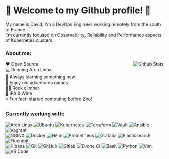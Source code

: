 <h1>👋 Welcome to my Github profile! 👋</h1>

My name is David, I'm a DevOps Engineer working remotely from the south of France.\
I'm currently focused on Observability, Reliability and Performance aspects of Kubernetes clusters.

<h3>About me:</h3>

<img alt="Github Stats" src="https://github-readme-stats.vercel.app/api?username=dotdc&show_icons=true&count_private=true&hide=stars&include_all_commits=true&theme=vue" align="right" />

❤️ Open Source\
💻 Running Arch Linux \
🎯 Always learning something new \
💾 Enjoy old adventures games \
🧗‍♂️ Rock climber \
🍺 IPA & Wine \
⚡ Fun fact: started computing before 2yo!
<br>
<h3>Currently working with:</h3>
<p>
    <img alt="Arch Linux" src="https://img.shields.io/badge/archlinux-flat?author=dotdc&style=for-the-badge&logo=arch-linux&logoColor=white&color=1793D1" />
    <img alt="Ubuntu" src="https://img.shields.io/badge/ubuntu-flat?author=dotdc&style=for-the-badge&logo=ubuntu&logoColor=white&color=E95420" />
    <img alt="Kubernetes" src="https://img.shields.io/badge/kubernetes-flat?author=dotdc&style=for-the-badge&logoColor=white&logo=kubernetes&color=326CE5" />
    <img alt="Terraform" src="https://img.shields.io/badge/terraform-flat?author=dotdc&style=for-the-badge&logo=terraform&logoColor=white&color=7B42BC" />
    <img alt="Vault" src="https://img.shields.io/badge/vault-flat?author=dotdc&style=for-the-badge&logo=vault&logoColor=white&color=black" />
    <img alt="Ansible" src="https://img.shields.io/badge/ansible-flat?author=dotdc&style=for-the-badge&logoColor=white&logo=ansible&color=EE0000" />
    <img alt="Vagrant" src="https://img.shields.io/badge/vagrant-flat?author=dotdc&style=for-the-badge&logo=vagrant&logoColor=white&color=1868F2" />
    <br>
    <img alt="NGINX" src="https://img.shields.io/badge/nginx-flat?author=dotdc&style=for-the-badge&logo=nginx&logoColor=white&color=009639"/>
    <img alt="Docker" src="https://img.shields.io/badge/docker-flat?author=dotdc&style=for-the-badge&logo=docker&logoColor=white&color=2496ED" />
    <img alt="Helm" src="https://img.shields.io/badge/helm-flat?author=dotdc&style=for-the-badge&logo=helm&logoColor=white&color=0F1689" />
    <img alt="Prometheus" src="https://img.shields.io/badge/prometheus-flat?author=dotdc&style=for-the-badge&logo=prometheus&logoColor=white&color=E6522C" />
    <img alt="Grafana" src="https://img.shields.io/badge/grafana-flat?author=dotdc&style=for-the-badge&logo=grafana&logoColor=white&color=F46800" />
    <img alt="Elasticsearch" src="https://img.shields.io/badge/elasticsearch-flat?author=dotdc&style=for-the-badge&logo=elasticsearch&logoColor=white&color=005571" />
    <img alt="Fluentbit" src="https://img.shields.io/badge/fluentbit-flat?author=dotdc&style=for-the-badge&logo=fluentd&logoColor=white&color=0E83C8" />
    <br>
    <img alt="Kibana" src="https://img.shields.io/badge/kibana-flat?author=dotdc&style=for-the-badge&logo=kibana&logoColor=white&color=005571" />
    <img alt="Git" src="https://img.shields.io/badge/git-flat?author=dotdc&style=for-the-badge&logo=git&logoColor=white&color=F05032" />
    <img alt="GitHub" src="https://img.shields.io/badge/github-flat?author=dotdc&style=for-the-badge&logo=github&logoColor=white&color=181717" />
    <img alt="Gitlab" src="https://img.shields.io/badge/gitlab-flat?author=dotdc&style=for-the-badge&logo=gitlab&logoColor=white&color=FCA121" />
    <img alt="Drone CI" src="https://img.shields.io/badge/drone-flat?author=dotdc&style=for-the-badge&logo=drone&logoColor=white&color=212121" />
    <img alt="Bash" src="https://img.shields.io/badge/bash-flat?author=dotdc&style=for-the-badge&logo=gnu-bash&logoColor=white&color=black" />
    <img alt="Python" src="https://img.shields.io/badge/python-flat?author=dotdc&style=for-the-badge&logo=python&logoColor=white&color=3776AB" />
    <img alt="Vim" src="https://img.shields.io/badge/vim-flat?author=dotdc&style=for-the-badge&logo=vim&logoColor=white&color=019733" />
    <img alt="VS Code" src="https://img.shields.io/badge/vscode-flat?author=dotdc&style=for-the-badge&logo=visual-studio&logoColor=white&color=5C2D91" />
</p>
</div>
